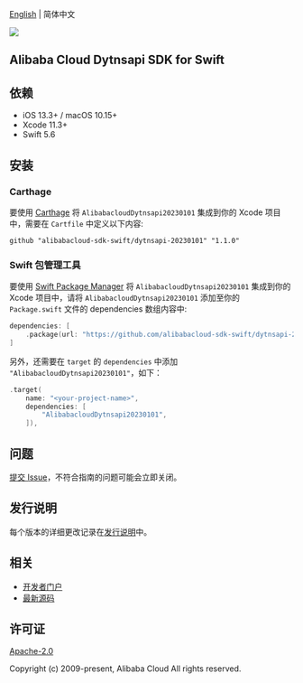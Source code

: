 [English](README.md) | 简体中文

![](https://aliyunsdk-pages.alicdn.com/icons/AlibabaCloud.svg)

## Alibaba Cloud Dytnsapi SDK for Swift

## 依赖

- iOS 13.3+ / macOS 10.15+
- Xcode 11.3+
- Swift 5.6

## 安装

### Carthage

要使用 [Carthage](https://github.com/Carthage/Carthage) 将 `AlibabacloudDytnsapi20230101` 集成到你的 Xcode 项目中，需要在 `Cartfile` 中定义以下内容:

```ogdl
github "alibabacloud-sdk-swift/dytnsapi-20230101" "1.1.0"
```

### Swift 包管理工具

要使用 [Swift Package Manager](https://swift.org/package-manager/) 将 `AlibabacloudDytnsapi20230101` 集成到你的 Xcode 项目中，请将 `AlibabacloudDytnsapi20230101` 添加至你的 `Package.swift` 文件的 dependencies 数组内容中:

```swift
dependencies: [
    .package(url: "https://github.com/alibabacloud-sdk-swift/dytnsapi-20230101.git", from: "1.1.0")
]
```

另外，还需要在 `target` 的 `dependencies` 中添加 `"AlibabacloudDytnsapi20230101"`，如下：

```swift
.target(
    name: "<your-project-name>",
    dependencies: [
        "AlibabacloudDytnsapi20230101",
    ]),
```

## 问题

[提交 Issue](https://github.com/alibabacloud-sdk-swift/dytnsapi-20230101/issues/new)，不符合指南的问题可能会立即关闭。

## 发行说明

每个版本的详细更改记录在[发行说明](./ChangeLog.txt)中。

## 相关

* [开发者门户](https://next.api.aliyun.com/home)
* [最新源码](https://github.com/alibabacloud-sdk-swift/dytnsapi-20230101)

## 许可证

[Apache-2.0](http://www.apache.org/licenses/LICENSE-2.0)

Copyright (c) 2009-present, Alibaba Cloud All rights reserved.
